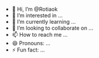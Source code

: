 - 👋 Hi, I’m @Rotiaok
- 👀 I’m interested in ...
- 🌱 I’m currently learning ...
- 💞️ I’m looking to collaborate on ...
- 📫 How to reach me ...
- 😄 Pronouns: ...
- ⚡ Fun fact: ...

<!---
Rotiaok/Rotiaok is a ✨ special ✨ repository because its `README.md` (this file) appears on your GitHub profile.
You can click the Preview link to take a look at your changes.
--->
